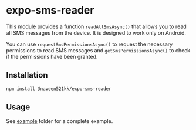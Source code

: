 # expo-sms-reader

This module provides a function `readAllSmsAsync()` that allows you to read all SMS messages from the device. It is designed to work only on Android.

You can use `requestSmsPermissionsAsync()` to request the necessary permissions to read SMS messages and `getSmsPermissionsAsync()` to check if the permissions have been granted.

## Installation

```bash
npm install @naveen521kk/expo-sms-reader
```

## Usage

See [example](https://github.com/naveen521kk/expo-sms-reader/blob/main/example) folder for a complete example.
